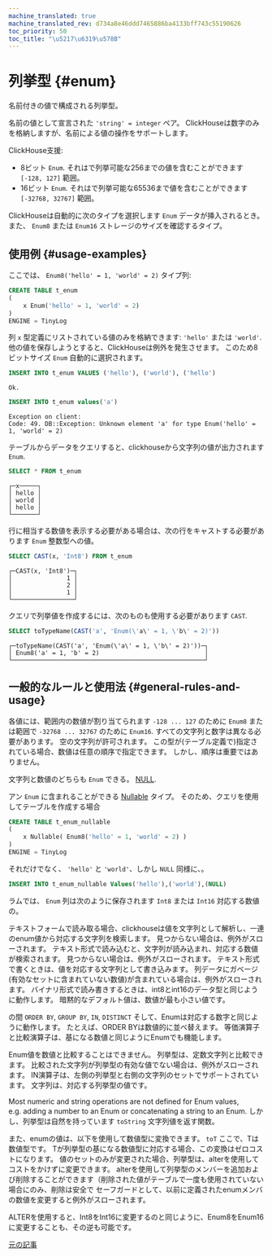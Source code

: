```yaml
---
machine_translated: true
machine_translated_rev: d734a8e46ddd7465886ba4133bff743c55190626
toc_priority: 50
toc_title: "\u5217\u6319\u578B"
---
```


# 列挙型 {#enum}

名前付きの値で構成される列挙型。

名前の値として宣言された `'string' = integer` ペア。 ClickHouseは数字のみを格納しますが、名前による値の操作をサポートします。

ClickHouse支援:

-   8ビット `Enum`. それはで列挙可能な256までの値を含むことができます `[-128, 127]` 範囲。
-   16ビット `Enum`. それはで列挙可能な65536まで値を含むことができます `[-32768, 32767]` 範囲。

ClickHouseは自動的に次のタイプを選択します `Enum` データが挿入されるとき。 また、 `Enum8` または `Enum16` ストレージのサイズを確認するタイプ。

## 使用例 {#usage-examples}

ここでは、 `Enum8('hello' = 1, 'world' = 2)` タイプ列:

``` sql
CREATE TABLE t_enum
(
    x Enum('hello' = 1, 'world' = 2)
)
ENGINE = TinyLog
```

列 `x` 型定義にリストされている値のみを格納できます: `'hello'` または `'world'`. 他の値を保存しようとすると、ClickHouseは例外を発生させます。 このため8ビットサイズ `Enum` 自動的に選択されます。

``` sql
INSERT INTO t_enum VALUES ('hello'), ('world'), ('hello')
```

``` text
Ok.
```

``` sql
INSERT INTO t_enum values('a')
```

``` text
Exception on client:
Code: 49. DB::Exception: Unknown element 'a' for type Enum('hello' = 1, 'world' = 2)
```

テーブルからデータをクエリすると、clickhouseから文字列の値が出力されます `Enum`.

``` sql
SELECT * FROM t_enum
```

``` text
┌─x─────┐
│ hello │
│ world │
│ hello │
└───────┘
```

行に相当する数値を表示する必要がある場合は、次の行をキャストする必要があります `Enum` 整数型への値。

``` sql
SELECT CAST(x, 'Int8') FROM t_enum
```

``` text
┌─CAST(x, 'Int8')─┐
│               1 │
│               2 │
│               1 │
└─────────────────┘
```

クエリで列挙値を作成するには、次のものも使用する必要があります `CAST`.

``` sql
SELECT toTypeName(CAST('a', 'Enum(\'a\' = 1, \'b\' = 2)'))
```

``` text
┌─toTypeName(CAST('a', 'Enum(\'a\' = 1, \'b\' = 2)'))─┐
│ Enum8('a' = 1, 'b' = 2)                             │
└─────────────────────────────────────────────────────┘
```

## 一般的なルールと使用法 {#general-rules-and-usage}

各値には、範囲内の数値が割り当てられます `-128 ... 127` のために `Enum8` または範囲で `-32768 ... 32767` のために `Enum16`. すべての文字列と数字は異なる必要があります。 空の文字列が許可されます。 この型が(テーブル定義で)指定されている場合、数値は任意の順序で指定できます。 しかし、順序は重要ではありません。

文字列と数値のどちらも `Enum` できる。 [NULL](../../sql_reference/syntax.md).

アン `Enum` に含まれることができる [Nullable](nullable.md) タイプ。 そのため、クエリを使用してテーブルを作成する場合

``` sql
CREATE TABLE t_enum_nullable
(
    x Nullable( Enum8('hello' = 1, 'world' = 2) )
)
ENGINE = TinyLog
```

それだけでなく、 `'hello'` と `'world'`、しかし `NULL` 同様に、。

``` sql
INSERT INTO t_enum_nullable Values('hello'),('world'),(NULL)
```

ラムでは、 `Enum` 列は次のように保存されます `Int8` または `Int16` 対応する数値の。

テキストフォームで読み取る場合、clickhouseは値を文字列として解析し、一連のenum値から対応する文字列を検索します。 見つからない場合は、例外がスローされます。 テキスト形式で読み込むと、文字列が読み込まれ、対応する数値が検索されます。 見つからない場合は、例外がスローされます。
テキスト形式で書くときは、値を対応する文字列として書き込みます。 列データにガベージ(有効なセットに含まれていない数値)が含まれている場合は、例外がスローされます。 バイナリ形式で読み書きするときは、int8とint16のデータ型と同じように動作します。
暗黙的なデフォルト値は、数値が最も小さい値です。

の間 `ORDER BY`, `GROUP BY`, `IN`, `DISTINCT` そして、Enumは対応する数字と同じように動作します。 たとえば、ORDER BYは数値的に並べ替えます。 等価演算子と比較演算子は、基になる数値と同じようにEnumでも機能します。

Enum値を数値と比較することはできません。 列挙型は、定数文字列と比較できます。 比較された文字列が列挙型の有効な値でない場合は、例外がスローされます。 IN演算子は、左側の列挙型と右側の文字列のセットでサポートされています。 文字列は、対応する列挙型の値です。

Most numeric and string operations are not defined for Enum values, e.g. adding a number to an Enum or concatenating a string to an Enum.
しかし、列挙型は自然を持っています `toString` 文字列値を返す関数。

また、enumの値は、以下を使用して数値型に変換できます。 `toT` ここで、Tは数値型です。 Tが列挙型の基になる数値型に対応する場合、この変換はゼロコストになります。
値のセットのみが変更された場合、列挙型は、alterを使用してコストをかけずに変更できます。 alterを使用して列挙型のメンバーを追加および削除することができます（削除された値がテーブルで一度も使用されていない場合にのみ、削除は安全で セーフガードとして、以前に定義されたenumメンバの数値を変更すると例外がスローされます。

ALTERを使用すると、Int8をInt16に変更するのと同じように、Enum8をEnum16に変更することも、その逆も可能です。

[元の記事](https://clickhouse.tech/docs/en/data_types/enum/) <!--hide-->
